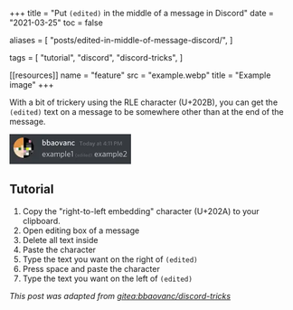 +++
title = "Put `(edited)` in the middle of a message in Discord"
date = "2021-03-25"
toc = false

aliases = [
  "posts/edited-in-middle-of-message-discord/",
]

tags = [
  "tutorial",
  "discord",
  "discord-tricks",
]

[[resources]]
name = "feature"
src = "example.webp"
title = "Example image"
+++

With a bit of trickery using the RLE character (U+202B), you can get the
`(edited)` text on a message to be somewhere other than at the end of the
message.

<!--more-->

![Example image](example.webp)

## Tutorial

1. Copy the "right-to-left embedding" character (U+202A) to your clipboard.
2. Open editing box of a message
3. Delete all text inside
4. Paste the character
5. Type the text you want on the right of `(edited)`
6. Press space and paste the character
7. Type the text you want on the left of `(edited)`

*This post was adapted from [gitea:bbaovanc/discord-tricks][1]*

[1]: https://git.bbaovanc.com/bbaovanc/discord-tricks

